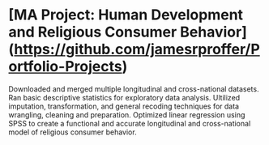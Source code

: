 # [MA Project: Human Development and Religious Consumer Behavior] (https://github.com/jamesrproffer/Portfolio-Projects)

Downloaded and merged multiple longitudinal and cross-national datasets. 
Ran basic descriptive statistics for exploratory data analysis.
Ultilized imputation, transformation, and general recoding techniques for data wrangling, cleaning and preparation.
Optimized linear regression using SPSS to create a functional and accurate longitudinal and cross-national model of religious consumer behavior.
